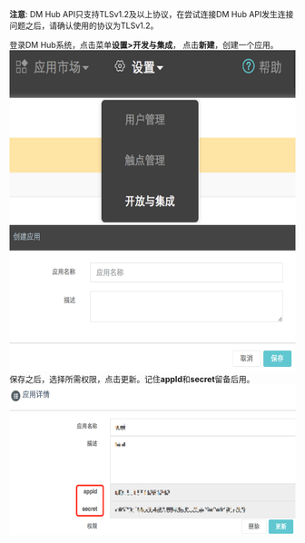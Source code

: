 **注意**: DM Hub API只支持TLSv1.2及以上协议，在尝试连接DM Hub API发生连接问题之后，请确认使用的协议为TLSv1.2。

登录DM Hub系统，点击菜单**设置>开发与集成**， 点击**新建**，创建一个应用。
<img src="resources/create1.png" width="600" height="305"/>
<img src="resources/create2.png" width="600" height="258"/>
保存之后，选择所需权限，点击更新。记住**appId**和**secret**留备后用。
<img src="resources/create3.png" width="600" height="265"/>